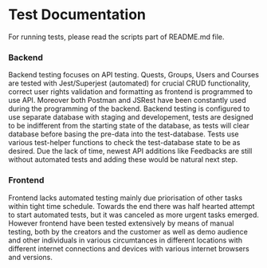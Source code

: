 # Test Documentation
For running tests, please read the scripts part of README.md file.

### Backend
Backend testing focuses on API testing. Quests, Groups, Users and Courses are tested with Jest/Superjest (automated) for crucial
CRUD functionality, correct user rights validation and formatting as frontend is programmed to use API. Moreover both Postman and JSRest have been constantly used during the programming of the backend. Backend testing is configured to use separate database with staging and developement, tests are designed to be indifferent from the starting state of the database, as tests will clear database before basing the pre-data into the test-database. Tests use various test-helper functions to check the test-database state to be as desired. Due the lack of time, newest API additions like Feedbacks are still without automated tests and adding these would be natural next step.

### Frontend
Frontend lacks automated testing mainly due priorisation of other tasks within tight time schedule. Towards the end there was half hearted attempt to start automated tests, but it was canceled as more urgent tasks emerged. However frontend have been tested extensively by means of manual testing, both by the creators and the customer as well as demo audience and other individuals in various circumtances in different locations with different internet connections and devices with various internet browsers and versions.
